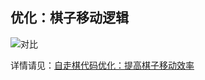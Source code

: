 ## 优化：棋子移动逻辑

<img src="https://github.com/zizouqi/DAC-Feedback/blob/master/Misc/Image/20190601/move.gif" alt="对比" title="对比" />

详情请见：[自走棋代码优化：提高棋子移动效率](https://zizouqi.github.io/2019/05/30/autochess-code-optimization-2-move/)